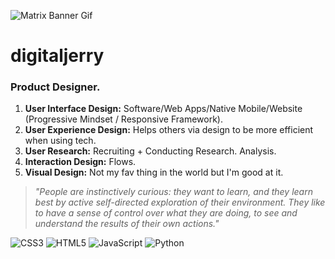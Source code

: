 ![Matrix Banner Gif](/banner.gif)

# digitaljerry
### Product Designer.

1. **User Interface Design:** Software/Web Apps/Native Mobile/Website (Progressive Mindset / Responsive Framework). 
3. **User Experience Design:** Helps others via design to be more efficient when using tech.
4. **User Research:** Recruiting + Conducting Research. Analysis. 
5. **Interaction Design:** Flows.
6. **Visual Design:** Not my fav thing in the world but I'm good at it. 

> _"People are instinctively curious: they want to learn, and they learn best by active self-directed exploration of
their environment. They like to have a sense of control over what they are doing, to see and understand the results of their own actions."_

![CSS3](https://img.shields.io/badge/css3-%231572B6.svg?style=for-the-badge&logo=css3&logoColor=white)
![HTML5](https://img.shields.io/badge/html5-%23E34F26.svg?style=for-the-badge&logo=html5&logoColor=white)
![JavaScript](https://img.shields.io/badge/javascript-%23323330.svg?style=for-the-badge&logo=javascript&logoColor=%23F7DF1E)
![Python](https://img.shields.io/badge/python-3670A0?style=for-the-badge&logo=python&logoColor=ffdd54)
